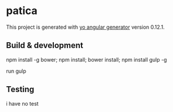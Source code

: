 # patica

This project is generated with [yo angular generator](https://github.com/yeoman/generator-angular)
version 0.12.1.

## Build & development

npm install -g bower;
npm install;
bower install;
npm install gulp -g

run gulp

## Testing

i have no test
